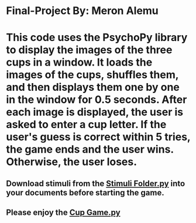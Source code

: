 # Final-Project By: Meron Alemu

# This code uses the PsychoPy library to display the images of the three cups in a window. It loads the images of the cups, shuffles them, and then displays them one by one in the window for 0.5 seconds. After each image is displayed, the user is asked to enter a cup letter. If the user's guess is correct within 5 tries, the game ends and the user wins. Otherwise, the user loses.

## Download stimuli from the [Stimuli Folder.py]() into your documents before starting the game.

## Please enjoy the [Cup Game.py](https://github.com/meronalemu101/Final-Project/blob/main/CupGame.py)



